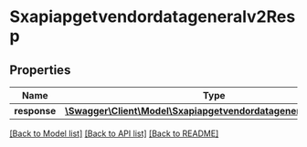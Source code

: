 # Sxapiapgetvendordatageneralv2Resp

## Properties
Name | Type | Description | Notes
------------ | ------------- | ------------- | -------------
**response** | [**\Swagger\Client\Model\Sxapiapgetvendordatageneralv2Response**](Sxapiapgetvendordatageneralv2Response.md) |  | [optional] 

[[Back to Model list]](../README.md#documentation-for-models) [[Back to API list]](../README.md#documentation-for-api-endpoints) [[Back to README]](../README.md)


